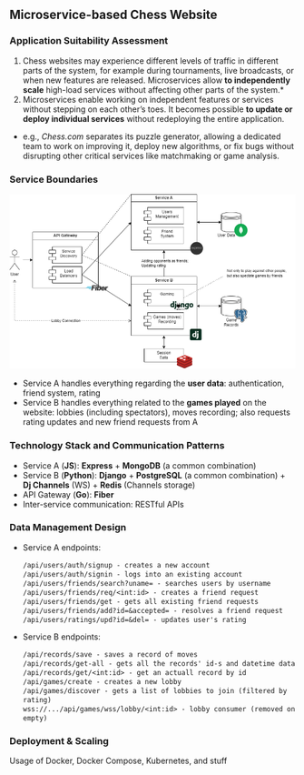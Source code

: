 ## Microservice-based Chess Website

### Application Suitability Assessment
1. Chess websites may experience different levels of traffic in different parts of the system, for example during tournaments, live broadcasts, or when new features are released. Microservices allow **to independently scale** high-load services without affecting other parts of the system.*
2. Microservices enable working on independent features or services without stepping on each other’s toes. It becomes possible **to update or deploy individual services** without redeploying the entire application.
* e.g., *Chess.com* separates its puzzle generator, allowing a dedicated team to work on improving it, deploy new algorithms, or fix bugs without disrupting other critical services like matchmaking or game analysis.

### Service Boundaries
![Architecture](./architecture.png)
* Service A handles everything regarding the **user data**: authentication, friend system, rating
* Service B handles everything related to the **games played** on the website: lobbies (including spectators), moves recording; also requests rating updates and new friend requests from A

### Technology Stack and Communication Patterns
* Service A (**JS**): **Express** + **MongoDB** (a common combination)
* Service B (**Python**): **Django** + **PostgreSQL** (a common combination) + **Dj Channels** (WS) + **Redis** (Channels storage)
* API Gateway (**Go**): **Fiber**
* Inter-service communication: RESTful APIs

### Data Management Design
* Service A endpoints:

      /api/users/auth/signup - creates a new account
      /api/users/auth/signin - logs into an existing account
      /api/users/friends/search?uname= - searches users by username
      /api/users/friends/req/<int:id> - creates a friend request
      /api/users/friends/get - gets all existing friend requests
      /api/users/friends/add?id=&accepted= - resolves a friend request
      /api/users/ratings/upd?id=&del= - updates user's rating

* Service B endpoints:

      /api/records/save - saves a record of moves
      /api/records/get-all - gets all the records' id-s and datetime data
      /api/records/get/<int:id> - get an actuall record by id
      /api/games/create - creates a new lobby
      /api/games/discover - gets a list of lobbies to join (filtered by rating)
      wss://.../api/games/wss/lobby/<int:id> - lobby consumer (removed on empty)

### Deployment & Scaling
Usage of Docker, Docker Compose, Kubernetes, and stuff